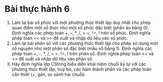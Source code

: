 # Bài thực hành 6

1. Làm lại bài số phức với một phương thức thiết lập duy nhất cho phép quan điểm một số thực như một số phức đặc biệt (phần ảo bằng 0). Định nghĩa các phép toán +, -, \*, /, = =, !=, ! trên số phức. Định nghĩa phép toán << và >> để xuất và nhập dữ liệu vào số phức.
2. Làm lại bài phân số với các phương thức thiết lập cho phép sử dụng một số nguyên như một phân số đặc biệt (mẫu số bằng 1). Định nghĩa các phép toán +, -, \*, /, = =, !=, ! trên phân số. Định nghĩa phép toán << và >> để xuất và nhập dữ liệu vào phân số.
3. Hãy định nghĩa lớp CString biểu diễn khái niệm chuỗi ký tự với các phương thức thiết lập, huỷ bỏ, các hàm thành phần và các phép toán cần thiết (+, gán, so sánh hai chuỗi).
